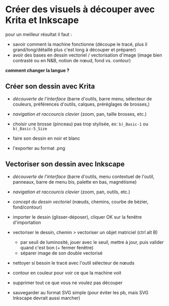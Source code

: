 # Créer des visuels à découper avec Krita et Inkscape

pour un meilleur résultat il faut :
- savoir comment la machine fonctionne (découpe le tracé, plus il grand/long/détaillé plus c'est long à découper et préparer)
- avoir des bases en dessin vectoriel / vectorisation d'image (image bien contrasté ou en N&B, notion de nœud, fond vs. contour)

**comment changer la langue ?**

## Créer son dessin avec Krita
- *découverte de l'interface* (barre d'outils, barre menu, sélecteur de couleurs, préférences d'outils, calques, préréglages de brosses,)
- *navigation et raccourcis clavier* (zoom, pan, taille brosses, etc.)

- choisir une brosse (pinceau) pas trop stylisée, ex: `b)_Basic-1` ou `b)_Basic-5_Size`
- faire son dessin en noir et blanc
- l'exporter au format .png

## Vectoriser son dessin avec Inkscape
- *découverte de l'interface* (barre d'outils, menu contextuel de l'outil, panneaux, barre de menu bis, palette en bas, magnétisme)
- *navigation et raccourcis clavier* (zoom, pan, outils, etc.)
- *concept du dessin vectoriel* (nœuds, chemins, courbe de bézier, fond/contour)

- importer le dessin (glisser-déposer), cliquer OK sur la fenêtre d'importation
- vectoriser le dessin, chemin > vectoriser un objet matriciel (ctrl alt B)
  - par seuil de luminosité, jouer avec le seuil, mettre à jour, puis valider quand c'est bon (+ fermer fenêtre)
  - séparer image de son double vectorisé
- nettoyer si besoin le tracé avec l'outil sélecteur de nœuds

- contour en couleur pour voir ce que la machine voit

- supprimer tout ce que vous ne voulez pas découper
- sauvegarder au format SVG simple (pour éviter les pb, mais SVG Inkscape devrait aussi marcher)
